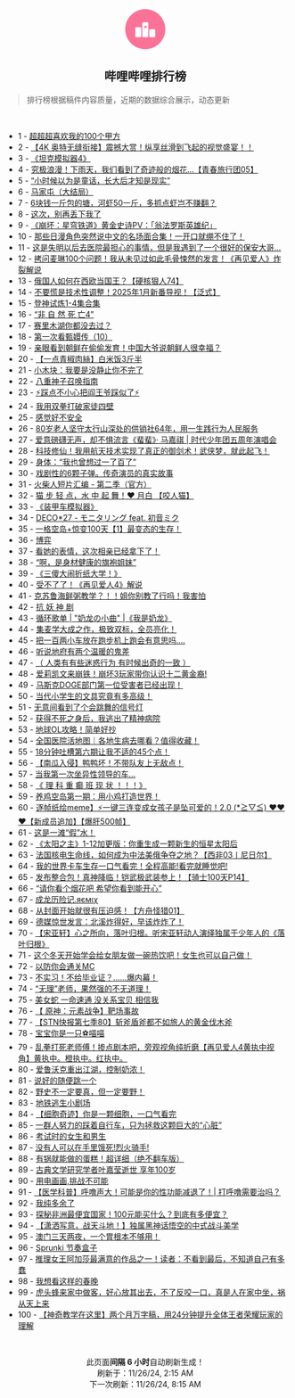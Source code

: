 <div align="center">
    <img src="./assets/icon_rank.png" alt="logo" />
    <h2>哔哩哔哩排行榜</h>
</div>

> 排行榜根据稿件内容质量，近期的数据综合展示，动态更新

<br />

<ul><li><span>1 - <a href=https://www.bilibili.com/BV1EfBWYNEJA target=_blank>超超超喜欢我的100个甲方</a></span></li><li><span>2 - <a href=https://www.bilibili.com/BV1pSUdYoEEv target=_blank>【4K&nbsp;奥特无缝衔接】震撼大赏！纵享丝滑到飞起的视觉盛宴！！</a></span></li><li><span>3 - <a href=https://www.bilibili.com/BV1ucBqYpEAG target=_blank>《坦克模拟器4》</a></span></li><li><span>4 - <a href=https://www.bilibili.com/BV19RBBYPEnZ target=_blank>究极浪漫！下雨天，我们看到了奇迹般的烟花…【青春旅行团05】</a></span></li><li><span>5 - <a href=https://www.bilibili.com/BV1GTBsYfExd target=_blank>“小时候以为是童话，长大后才知是现实”</a></span></li><li><span>6 - <a href=https://www.bilibili.com/BV1y4BiYyEnV target=_blank>马家屯（大结局）</a></span></li><li><span>7 - <a href=https://www.bilibili.com/BV1DQBeYSEHB target=_blank>6块钱一斤包的塘，河虾50一斤，多抓点虾岂不赚翻？</a></span></li><li><span>8 - <a href=https://www.bilibili.com/BV15MBiYZEcQ target=_blank>这次，别再丢下我了</a></span></li><li><span>9 - <a href=https://www.bilibili.com/BV1GeUUYREXy target=_blank>《崩坏：星穹铁道》黄金史诗PV：「翁法罗斯英雄纪」</a></span></li><li><span>10 - <a href=https://www.bilibili.com/BV1TiByYrEe4 target=_blank>那些日漫角色突然说中文的名场面合集！一开口就绷不住了！</a></span></li><li><span>11 - <a href=https://www.bilibili.com/BV14DBrYeE1E target=_blank>这是失明以后去医院最担心的事情，但是我遇到了一个很好的保安大哥...</a></span></li><li><span>12 - <a href=https://www.bilibili.com/BV195B6YuEfE target=_blank>拷问麦琳100个问题！我从未见过如此毛骨悚然的发言！《再见爱人》炸裂解说</a></span></li><li><span>13 - <a href=https://www.bilibili.com/BV1F5B2YeEJ8 target=_blank>俄国人如何在西欧当国王？【硬核狠人74】</a></span></li><li><span>14 - <a href=https://www.bilibili.com/BV19nByYDEZk target=_blank>不要慌是技术性调整！2025年1月新番导视！【泛式】</a></span></li><li><span>15 - <a href=https://www.bilibili.com/BV13iBqYbE8i target=_blank>登神试炼1-4集合集</a></span></li><li><span>16 - <a href=https://www.bilibili.com/BV1GaBqYwE6u target=_blank>“非&nbsp;自&nbsp;然&nbsp;死&nbsp;亡4”</a></span></li><li><span>17 - <a href=https://www.bilibili.com/BV1pmBWYkEn4 target=_blank>赛里木湖你都没去过？</a></span></li><li><span>18 - <a href=https://www.bilibili.com/BV1cVBvYiELc target=_blank>第一次看甄嬛传（10）</a></span></li><li><span>19 - <a href=https://www.bilibili.com/BV14kB2YLEDg target=_blank>亲眼看到朝鲜在偷偷发育！中国大爷说朝鲜人很幸福？</a></span></li><li><span>20 - <a href=https://www.bilibili.com/BV1bVB1YLEig target=_blank>【一点青椒肉絲】白米饭3斤半</a></span></li><li><span>21 - <a href=https://www.bilibili.com/BV1sNBqYUEZ5 target=_blank>小木块：我要是没静止你不完了</a></span></li><li><span>22 - <a href=https://www.bilibili.com/BV1CxBeYqEKt target=_blank>八重神子召唤指南</a></span></li><li><span>23 - <a href=https://www.bilibili.com/BV1eQBBYKEUb target=_blank>⚡️踩点不小心把阎王爷踩似了⚡️</a></span></li><li><span>24 - <a href=https://www.bilibili.com/BV11pB1YuErt target=_blank>我用双拳打破家徒四壁</a></span></li><li><span>25 - <a href=https://www.bilibili.com/BV1BRByYtEWj target=_blank>感觉好不安全</a></span></li><li><span>26 - <a href=https://www.bilibili.com/BV1AxURYsEdS target=_blank>80岁老人坚守太行山深处的供销社64年，用一生践行为人民服务</a></span></li><li><span>27 - <a href=https://www.bilibili.com/BV1FRB2YTEau target=_blank>爱意磅礴无声，却不惧流言《蜚蜚》·&nbsp;马嘉祺&nbsp;|&nbsp;时代少年团五周年演唱会</a></span></li><li><span>28 - <a href=https://www.bilibili.com/BV1xYULYjELi target=_blank>科技修仙！我用航天技术实现了真正的御剑术！武侠梦，就此起飞！</a></span></li><li><span>29 - <a href=https://www.bilibili.com/BV16hBeYPEUN target=_blank>身体：“我也曾想过一了百了”</a></span></li><li><span>30 - <a href=https://www.bilibili.com/BV1aYBqY8EnL target=_blank>戏剧性的6颗子弹。传奇演员的真实故事</a></span></li><li><span>31 - <a href=https://www.bilibili.com/BV1C2B2YrErB target=_blank>火柴人短片汇编&nbsp;-&nbsp;第二季（官方）</a></span></li><li><span>32 - <a href=https://www.bilibili.com/BV1VwUXYAEtH target=_blank>猫&nbsp;步&nbsp;轻&nbsp;点，水&nbsp;中&nbsp;起&nbsp;舞！❤️&nbsp;月白&nbsp;【咬人猫】</a></span></li><li><span>33 - <a href=https://www.bilibili.com/BV1MVBCYBEbE target=_blank>《装甲车模拟器》</a></span></li><li><span>34 - <a href=https://www.bilibili.com/BV1qDUPYKEzf target=_blank>DECO*27&nbsp;-&nbsp;モニタリング&nbsp;feat.&nbsp;初音ミク</a></span></li><li><span>35 - <a href=https://www.bilibili.com/BV1hUBeYXE2q target=_blank>一格空岛+惊变100天【1】最变态的生存！</a></span></li><li><span>36 - <a href=https://www.bilibili.com/BV1T7B1YCEBK target=_blank>博弈</a></span></li><li><span>37 - <a href=https://www.bilibili.com/BV1ykByYiEdZ target=_blank>看她的表情，这次相亲已经拿下了！</a></span></li><li><span>38 - <a href=https://www.bilibili.com/BV183B1Y2Ekk target=_blank>“啊，是身材健康的旗袍姐妹”</a></span></li><li><span>39 - <a href=https://www.bilibili.com/BV1BqBeYFEcv target=_blank>《三傻大闹折纸大学！》</a></span></li><li><span>40 - <a href=https://www.bilibili.com/BV1hVBsYREzj target=_blank>受不了了！《再见爱人4》解说</a></span></li><li><span>41 - <a href=https://www.bilibili.com/BV1k8BiYkEX6 target=_blank>克苏鲁海鲜粥教学？！！姐你别教了行吗！我害怕</a></span></li><li><span>42 - <a href=https://www.bilibili.com/BV1P1BvYyEk1 target=_blank>抗&nbsp;妖&nbsp;神&nbsp;剧</a></span></li><li><span>43 - <a href=https://www.bilibili.com/BV1jtSuYJEhh target=_blank>循环歌单&nbsp;|&nbsp;&quot;奶龙の小曲&quot;&nbsp;|《我是奶龙》</a></span></li><li><span>44 - <a href=https://www.bilibili.com/BV1cXB2YBEm8 target=_blank>集麦学大成之作，极致双标，全员亮化！</a></span></li><li><span>45 - <a href=https://www.bilibili.com/BV1RPBiY8EYy target=_blank>把一百两小车放在跑步机上跑会有意思吗....</a></span></li><li><span>46 - <a href=https://www.bilibili.com/BV19rUXYvESp target=_blank>听说地府有两个温暖的鬼差</a></span></li><li><span>47 - <a href=https://www.bilibili.com/BV12nBiYUEfE target=_blank>（&nbsp;人类有有些迷惑行为&nbsp;有时候出奇的一致&nbsp;）</a></span></li><li><span>48 - <a href=https://www.bilibili.com/BV1bjBsYXEYU target=_blank>爱莉凯文来崩铁！崩坏3玩家带你认识十二黄金裔!</a></span></li><li><span>49 - <a href=https://www.bilibili.com/BV1ekBeYdETk target=_blank>马斯克DOGE部门第一位受害者已经出现！</a></span></li><li><span>50 - <a href=https://www.bilibili.com/BV1U6BqYRE9n target=_blank>当代小学生的文具究竟有多高级！</a></span></li><li><span>51 - <a href=https://www.bilibili.com/BV1S9URYKEor target=_blank>无意间看到了个会跳舞的信号灯</a></span></li><li><span>52 - <a href=https://www.bilibili.com/BV1pDBvYgEij target=_blank>获得不死之身后，我逃出了精神病院</a></span></li><li><span>53 - <a href=https://www.bilibili.com/BV1XtB2Y9EEY target=_blank>地球OL攻略！简单好抄</a></span></li><li><span>54 - <a href=https://www.bilibili.com/BV1zRByYbEqd target=_blank>全国医院活地图｜各地生病去哪看？值得收藏！</a></span></li><li><span>55 - <a href=https://www.bilibili.com/BV195BBYaEcB target=_blank>18分钟吐槽第六期让我不适的45个点！</a></span></li><li><span>56 - <a href=https://www.bilibili.com/BV1aaUdYgEtu target=_blank>【南瓜入侵】鸭鸭坏！不带队友上无敌点！</a></span></li><li><span>57 - <a href=https://www.bilibili.com/BV1SLBmYQEFD target=_blank>当我第一次坐异性领导的车...</a></span></li><li><span>58 - <a href=https://www.bilibili.com/BV13uBsYtECN target=_blank>《&nbsp;理&nbsp;科&nbsp;重&nbsp;癫&nbsp;班&nbsp;现&nbsp;状&nbsp;！！！》</a></span></li><li><span>59 - <a href=https://www.bilibili.com/BV1vUBiYhEE7 target=_blank>养鸡空岛第一期：用小鸡打造世界！</a></span></li><li><span>60 - <a href=https://www.bilibili.com/BV1WUB2Y3Esz target=_blank>逐帧纸绘meme】⚡一键三连变成女孩子是坠可爱的！2.0&nbsp;(*≧▽≦)&nbsp;❤️❤️❤️【新成员追加】【爆肝500帧】</a></span></li><li><span>61 - <a href=https://www.bilibili.com/BV1eyURYGEre target=_blank>这是一滩“假”水！</a></span></li><li><span>62 - <a href=https://www.bilibili.com/BV1yyByYNE3x target=_blank>《太阳之主》1-12加更版：你重生成一颗新生的恒星太阳后</a></span></li><li><span>63 - <a href=https://www.bilibili.com/BV12pBsYUEnh target=_blank>法国核电生命线，如何成为中法美俄争夺之地？【西非03丨尼日尔】</a></span></li><li><span>64 - <a href=https://www.bilibili.com/BV193BBYYE8h target=_blank>我的世界卡车生存一口气看完！全程高能!看完就睡觉吧!</a></span></li><li><span>65 - <a href=https://www.bilibili.com/BV1j9BkYHEyE target=_blank>发布整合包！真神降临！铠武极武装参上！【骑士100天P14】</a></span></li><li><span>66 - <a href=https://www.bilibili.com/BV1a6UDYbEb3 target=_blank>“请你看个烟花吧&nbsp;希望你看到能开心”</a></span></li><li><span>67 - <a href=https://www.bilibili.com/BV1pmByYPEy5 target=_blank>成龙历险记.яємιχ</a></span></li><li><span>68 - <a href=https://www.bilibili.com/BV1qrBiYNEUL target=_blank>从封面开始就很有压迫感！【方舟怪猎01】</a></span></li><li><span>69 - <a href=https://www.bilibili.com/BV1iZByYxEop target=_blank>德媒惊世发言：北溪炸得好，早该炸炸了！</a></span></li><li><span>70 - <a href=https://www.bilibili.com/BV1tnBmYEE4Y target=_blank>【宋亚轩】心之所向，落叶归根。听宋亚轩动人演绎独属于少年人的《落叶归根》</a></span></li><li><span>71 - <a href=https://www.bilibili.com/BV1niBiYzEwM target=_blank>这个冬天开始学会给女朋友做一碗热饮吧！女生也可以自己做！</a></span></li><li><span>72 - <a href=https://www.bilibili.com/BV17vBeYaEyN target=_blank>以防你会通关MC</a></span></li><li><span>73 - <a href=https://www.bilibili.com/BV1CyByYNEbY target=_blank>不实习！不给毕业证？……爆内幕！</a></span></li><li><span>74 - <a href=https://www.bilibili.com/BV12zByYBELs target=_blank>“无理”老师，果然强的不无道理！</a></span></li><li><span>75 - <a href=https://www.bilibili.com/BV1vbBqYAEey target=_blank>美女蛇&nbsp;一命速通&nbsp;没关系宝贝&nbsp;相信我</a></span></li><li><span>76 - <a href=https://www.bilibili.com/BV1qzBeYZEuC target=_blank>【&nbsp;原神：元素战争】靶场事故</a></span></li><li><span>77 - <a href=https://www.bilibili.com/BV14kBxY9Edd target=_blank>【STN快报第七季80】斩斧盾斧都不如旅人的黄金伐木斧</a></span></li><li><span>78 - <a href=https://www.bilibili.com/BV1t9BCYgExo target=_blank>宝宝你是一只⚽喵喵</a></span></li><li><span>79 - <a href=https://www.bilibili.com/BV1zQByY8EFP target=_blank>乱拳打死老师傅！掺点剧本吧，旁观视角纯折磨【再见爱人4黄执中视角】黄执中。橙执中。红执中。</a></span></li><li><span>80 - <a href=https://www.bilibili.com/BV1icB1YWEEw target=_blank>爱鲁沃克重出江湖，控制奶浓！</a></span></li><li><span>81 - <a href=https://www.bilibili.com/BV1fqB1YfEwd target=_blank>说好的随便跳一个</a></span></li><li><span>82 - <a href=https://www.bilibili.com/BV15mBiYwER3 target=_blank>野史不一定要真，但一定要野！</a></span></li><li><span>83 - <a href=https://www.bilibili.com/BV1CpBCYhEP2 target=_blank>地铁逃生小剧场</a></span></li><li><span>84 - <a href=https://www.bilibili.com/BV12GBrY8Eu3 target=_blank>【细胞奇迹】你是一颗细胞，一口气看完</a></span></li><li><span>85 - <a href=https://www.bilibili.com/BV1fgByYtEWi target=_blank>一群人努力的踩着自行车，只为拯救这颗巨大的“心脏”</a></span></li><li><span>86 - <a href=https://www.bilibili.com/BV1heBqYfEg1 target=_blank>考试时的女生和男生</a></span></li><li><span>87 - <a href=https://www.bilibili.com/BV1AmByYPEVP target=_blank>没有人可以在手里饿死!烈火骑手!</a></span></li><li><span>88 - <a href=https://www.bilibili.com/BV1UvByY3E45 target=_blank>有锅就能做的蛋糕！超详细（绝不翻车版）</a></span></li><li><span>89 - <a href=https://www.bilibili.com/BV1DWBbYeENM target=_blank>古典文学研究学者叶嘉莹逝世&nbsp;享年100岁</a></span></li><li><span>90 - <a href=https://www.bilibili.com/BV1giBqYtEom target=_blank>用电画画,挑战不可能</a></span></li><li><span>91 - <a href=https://www.bilibili.com/BV1GfUSY4EoQ target=_blank>【医学科普】呼噜声大！可能是你的性功能减退了！|&nbsp;打呼噜需要治吗？</a></span></li><li><span>92 - <a href=https://www.bilibili.com/BV1bxBbYAE7J target=_blank>我纯多余了</a></span></li><li><span>93 - <a href=https://www.bilibili.com/BV1h6UUYDEY3 target=_blank>探秘非洲最便宜国家！100元能买什么？到底有多便宜？</a></span></li><li><span>94 - <a href=https://www.bilibili.com/BV1VAUXYaE3g target=_blank>【潇洒写意，战天斗地！】独属黑神话悟空的中式战斗美学</a></span></li><li><span>95 - <a href=https://www.bilibili.com/BV1U1BtY8EFi target=_blank>澳门三天两夜，一个胃根本不够用！</a></span></li><li><span>96 - <a href=https://www.bilibili.com/BV1Q7BbYBEWv target=_blank>Sprunki&nbsp;节奏盒子</a></span></li><li><span>97 - <a href=https://www.bilibili.com/BV1ZGUQYiEWb target=_blank>推理女王阿加莎最满意的作品之一！读者：不看到最后，不知道自己有多蠢</a></span></li><li><span>98 - <a href=https://www.bilibili.com/BV1fEBxYgE2h target=_blank>我想看这样的春晚</a></span></li><li><span>99 - <a href=https://www.bilibili.com/BV1nxBCYbEJF target=_blank>虎头蜂来家中做客，好心放其出去，不了反咬一口，真是人在家中坐，祸从天上来</a></span></li><li><span>100 - <a href=https://www.bilibili.com/BV1S7BiYDEuC target=_blank>【神奇教学在这里】两个月万字稿，用24分钟提升全体王者荣耀玩家的理解</a></span></li></ul>

<br />

<p align=center>此页面<strong>间隔 6 小时</strong>自动刷新生成！<br>刷新于：11/26/24, 2:15 AM<br>下一次刷新：11/26/24, 8:15 AM</p>
